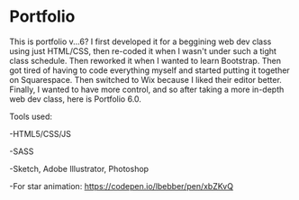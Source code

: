 # Portfolio
This is portfolio v...6?  I first developed it for a beggining web dev class using just HTML/CSS, then re-coded it when I wasn't under such a tight class schedule. Then reworked it when I wanted to learn Bootstrap. Then got tired of having to code everything myself and started putting it together on Squarespace.  Then switched to Wix because I liked their editor better.  Finally, I wanted to have more control, and so after taking a more in-depth web dev class, here is Portfolio 6.0.


Tools used:


-HTML5/CSS/JS

-SASS 

-Sketch, Adobe Illustrator, Photoshop

-For star animation: https://codepen.io/lbebber/pen/xbZKvQ

